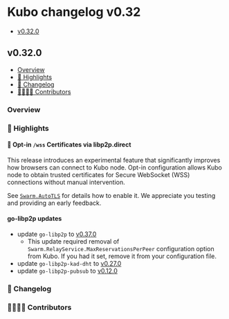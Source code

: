 # Kubo changelog v0.32

- [v0.32.0](#v0310)

## v0.32.0

- [Overview](#overview)
- [🔦 Highlights](#-highlights)
- [📝 Changelog](#-changelog)
- [👨‍👩‍👧‍👦 Contributors](#-contributors)

### Overview

### 🔦 Highlights

#### 🎯 Opt-in `/wss` Certificates via libp2p.direct

This release introduces an experimental feature that significantly improves how browsers can connect to Kubo node.
Opt-in configuration allows Kubo node to obtain trusted certificates for Secure WebSocket (WSS) connections without manual intervention.

See [`Swarm.AutoTLS`](https://github.com/ipfs/kubo/blob/master/docs/config.md#swarmforgeclient) for details how to enable it. We appreciate you testing and providing an early feedback.

#### go-libp2p updates

- update `go-libp2p` to [v0.37.0](https://github.com/libp2p/go-libp2p/releases/tag/v0.37.0)
  - This update required removal of `Swarm.RelayService.MaxReservationsPerPeer` configuration option from Kubo. If you had it set, remove it from your configuration file.
- update `go-libp2p-kad-dht` to [v0.27.0](https://github.com/libp2p/go-libp2p-kad-dht/releases/tag/v0.27.0)
- update `go-libp2p-pubsub` to [v0.12.0](https://github.com/libp2p/go-libp2p-pubsub/releases/tag/v0.12.0)

### 📝 Changelog

### 👨‍👩‍👧‍👦 Contributors
